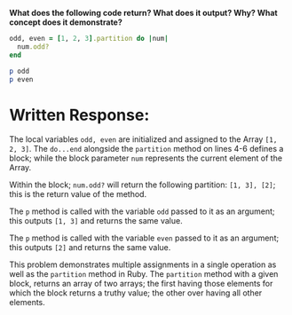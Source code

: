 **What does the following code return? What does it output? Why? What concept does it demonstrate?**

```ruby
odd, even = [1, 2, 3].partition do |num|
  num.odd?
end

p odd
p even
```
# Written Response:

The local variables `odd, even` are initialized and assigned to the Array `[1, 2, 3]`. The `do...end` alongside the `partition` method on lines 4-6 defines a block; while the block parameter `num` represents the current element of the Array.

Within the block; `num.odd?` will return the following partition: `[1, 3], [2]`; this is the return value of the method.

The `p` method is called with the variable `odd` passed to it as an argument; this outputs `[1, 3]` and returns the same value.

The `p` method is called with the variable `even` passed to it as an argument; this outputs `[2]` and returns the same value.

This problem demonstrates multiple assignments in a single operation as well as the `partition` method in Ruby. The `partition` method with a given block, returns an array of two arrays; the first having those elements for which the block returns a truthy value; the other over having all other elements.